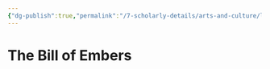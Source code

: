 ```yaml
---
{"dg-publish":true,"permalink":"/7-scholarly-details/arts-and-culture/legislation/the-bill-of-embers/","noteIcon":""}
---
```


# The Bill of Embers
